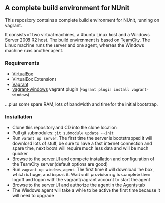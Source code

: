 ## A complete build environment for NUnit

This repository contains a complete build environment for NUnit, running on vagrant. 

It consists of two virtual machines, a Ubuntu Linux host and a Windows Server 2008 R2 host.
The build environment is based on [TeamCity](http://www.jetbrains.com/teamcity/).
The Linux machine runs the server and one agent, whereas the Windows machine runs another agent.

### Requirements

- [VirtualBox](https://www.virtualbox.org/)
- VirtualBox Extensions
- [Vagrant](http://www.vagrantup.com/)
- [vagrant-windows](https://github.com/WinRb/vagrant-windows) vagrant plugin (`vagrant plugin install vagrant-windows`)

...plus some spare RAM, lots of bandwidth and time for the initial bootstrap.

### Installation

- Clone this repository and CD into the clone location
- Pull git submodules: `git submodule update --init`
- Run `varant up server`. The first time the server is bootstrapped it will download lots of stuff, be sure to have a fast internet connection and spare time, next boots will require much less data and will be much quicker
- Browse to the [server UI](http://192.168.30.10:8111) and complete installation and configuration of the TeamCity server (default options are good)
- Run `vagrant up windows_agent`. The first time it will download the box, which is huge, and import it. Wait until provisioning is complete then logoff and logon with the vagrant/vagrant account to start the agent
- Browse to the server UI and authorize the agent in the [Agents](http://192.168.30.10:8111/agents.html?tab=unauthorizedAgents) tab
- The Windows agent will take a while to be active the first time because it will need to upgrade